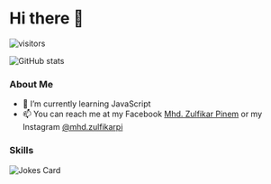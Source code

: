 # Hi there 👋

![visitors](https://visitor-badge.glitch.me/badge?page_id=ijuldev.ijuldev)

![GitHub stats](https://github-readme-stats.vercel.app/api?username=ijuldev&show_icons=true)

### About Me
- 🌱 I’m currently learning JavaScript 
- 📫 You can reach me at my Facebook [Mhd. Zulfikar Pinem](https://web.facebook.com/mhd.zulfikarrr/) or my Instagram [@mhd.zulfikarpi](https://www.instagram.com/mhd.zulfikarpi/) 

### Skills

![Jokes Card](https://readme-jokes.vercel.app/api?theme=default)

  


